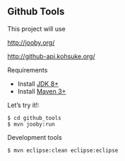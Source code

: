 ## Github Tools

This project will use

http://jooby.org/

http://github-api.kohsuke.org/

Requirements

* Install [JDK 8+](http://www.oracle.com/technetwork/java/javase/downloads/index.html)
* Install [Maven 3+](http://maven.apache.org/)

Let’s try it!:

    $ cd github_tools
    $ mvn jooby:run

Development tools

    $ mvn eclipse:clean eclipse:eclipse
